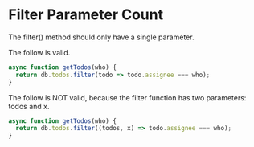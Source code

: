 Filter Parameter Count
======================

The filter() method should only have a single parameter.

The follow is valid.
```javascript
async function getTodos(who) {
  return db.todos.filter(todo => todo.assignee === who);
}
```

The follow is NOT valid, because the filter function has two parameters: todos and x.
```javascript
async function getTodos(who) {
  return db.todos.filter((todos, x) => todo.assignee === who);
}
```
